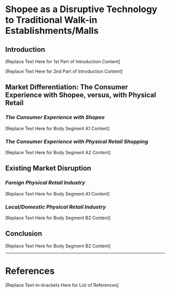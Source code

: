 # Shopee as a Disruptive Technology to Traditional Walk-in Establishments/Malls

## Introduction

[Replace Text Here for 1st Part of Introduction Content]

[Replace Text Here for 2nd Part of Introduction Content]

## Market Differentiation: The Consumer Experience with Shopee, versus, with Physical Retail

### *The Consumer Experience with Shopee*

[Replace Text Here for Body Segment A1 Content]

### *The Consumer Experience with Physical Retail Shopping*

[Replace Text Here for Body Segment A2 Content]

## Existing Market Disruption

### *Foreign Physical Retail Industry*

[Replace Text Here for Body Segment A1 Content]

### *Local/Domestic Physical Retail Industry*

[Replace Text Here for Body Segment B2 Content]

## Conclusion

[Replace Text Here for Body Segment B2 Content]


---
# References

[Replace Text-in-brackets Here for List of References]
